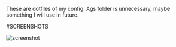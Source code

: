 These are dotfiles of my config. Ags folder is unnecessary, maybe something I will use in future.

#SCREENSHOTS

![screenshot](https://github.com/[/[reponame]/blob/[branch]/image.jpg?raw=true)
